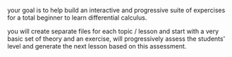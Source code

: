 your goal is to help build an interactive and progressive suite of expercises for a total beginner to learn differential calculus.

you will create separate files for each topic / lesson and start with a very basic set of theory and an exercise, will 
progressively assess the students' level and generate the next lesson based on this assessment.
